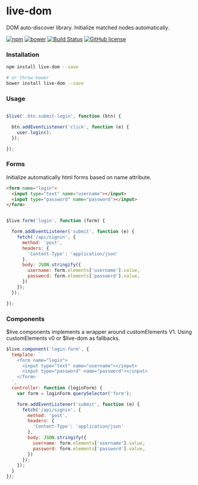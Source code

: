 
# live-dom

DOM auto-discover library. Initialize matched nodes automatically.

[![npm](https://img.shields.io/npm/v/live-dom.svg)](https://www.npmjs.com/package/live-dom)
[![bower](https://img.shields.io/bower/v/live-dom.svg)](http://bower.io/search/?q=live-dom)
[![Build Status](https://travis-ci.org/kiltjs/live-dom.svg?branch=master)](https://travis-ci.org/kiltjs/live-dom)
[![GitHub license](https://img.shields.io/badge/license-MIT-blue.svg)](LICENSE)

### Installation

``` sh
npm install live-dom --save

# or throw bower
bower install live-dom --save
```

### Usage

``` js

$live('.btn.submit-login', function (btn) {

  btn.addEventListener('click', function (e) {
    user.login();
  });

});

```

### Forms

Initialize automatically html forms based on name attribute.

``` html
<form name="login">
  <input type="text" name="username"></input>
  <input type="password" name="password"></input>
</form>
```

``` js

$live.form('login', function (form) {

  form.addEventListener('submit', function (e) {
    fetch('/api/signin', {
      method: 'post',
      headers: {
        'Content-Type': 'application/json'
      },
      body: JSON.stringify({
        username: form.elements['username'].value,
        password: form.elements['password'].value,
      })
    });
  });

});

```

### Components

$live.components implements a wrapper around customElements V1. Using customElements v0 or $live-dom as fallbacks.

``` js
$live.component('login-form', {
  template: `
    <form name="login">
      <input type="text" name="username"></input>
      <input type="password" name="password"></input>
    </form>
  `,
  controller: function (loginForm) {
    var form = loginForm.querySelector('form');

    form.addEventListener('submit', function (e) {
      fetch('/api/signin', {
        method: 'post',
        headers: {
          'Content-Type': 'application/json'
        },
        body: JSON.stringify({
          username: form.elements['username'].value,
          password: form.elements['password'].value,
        })
      });
    });
  }
});

```
